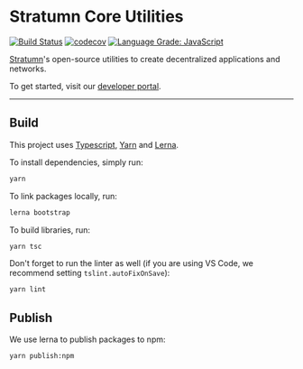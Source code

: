 # Stratumn Core Utilities

[![Build Status](https://travis-ci.org/stratumn/js-core.svg?branch=master)](https://travis-ci.org/stratumn/js-core)
[![codecov](https://codecov.io/gh/stratumn/js-core/branch/master/graph/badge.svg)](https://codecov.io/gh/stratumn/js-core)
[![Language Grade: JavaScript](https://img.shields.io/lgtm/grade/javascript/g/stratumn/js-core.svg?logo=lgtm&logoWidth=18)](https://lgtm.com/projects/g/stratumn/js-core/context:javascript)

[Stratumn](https://stratumn.com)'s open-source utilities to create
decentralized applications and networks.

To get started, visit our [developer portal](https://developer.stratumn.com).

---

## Build

This project uses [Typescript](https://www.typescriptlang.org),
[Yarn](https://yarnpkg.com) and [Lerna](https://lernajs.io/).

To install dependencies, simply run:

```bash
yarn
```

To link packages locally, run:

```bash
lerna bootstrap
```

To build libraries, run:

```bash
yarn tsc
```

Don't forget to run the linter as well (if you are using VS Code, we recommend
setting `tslint.autoFixOnSave`):

```bash
yarn lint
```

## Publish

We use lerna to publish packages to npm:

```bash
yarn publish:npm
```
